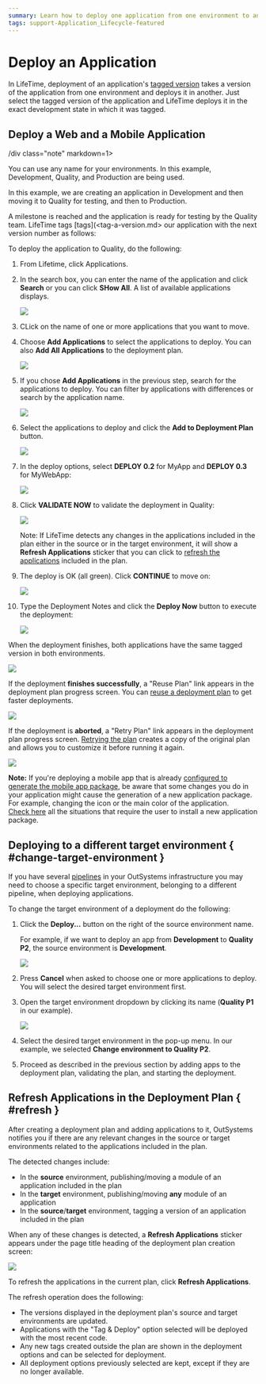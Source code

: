 ```yaml
---
summary: Learn how to deploy one application from one environment to another.
tags: support-Application_Lifecycle-featured
---
```


# Deploy an Application

In LifeTime, deployment of an application's [tagged version](<tag-a-version.md>) takes a version of the application from one environment and deploys it in another. Just select the tagged version of the application and LifeTime deploys it in the exact development state in which it was tagged.

## Deploy a Web and a Mobile Application

/div class="note" markdown=1>

You can use any name for your environments. In this example, Development, Quality, and Production are being used.

</div>

In this example, we are creating an application in Development and then moving it to Quality for testing, and then  to Production.

A milestone is reached and the application is ready for testing by the Quality team. LifeTime tags [tags](<tag-a-version.md> our application with the next version number as follows:

To deploy the application to Quality, do the following:

1. From Lifetime, click Applications.
1. In the search box, you can enter the name of the application and click **Search** or you can click **SHow All**. A list of available applications displays.

     ![](images/applications-dev-quality.png)

1. CLick on the name of one or more applications that you want to move.

   
3. Choose **Add Applications** to select the applications to deploy. You can also **Add All Applications** to the deployment plan.

    ![](images/deploy-an-application-2.png)

4. If you chose **Add Applications** in the previous step, search for the applications to deploy. You can filter by applications with differences or search by the application name. 

    ![](images/deploy-an-application-3.png)

5. Select the applications to deploy and click the **Add to Deployment Plan** button.

    ![](images/deploy-an-application-4.png)

6. In the deploy options, select **DEPLOY 0.2** for MyApp and **DEPLOY 0.3** for MyWebApp:

    ![](images/deploy-an-application-5.png)

7. Click **VALIDATE NOW** to validate the deployment in Quality: 

    ![](images/deploy-an-application-6.png)

    Note: If LifeTime detects any changes in the applications included in the plan either in the source or in the target environment, it will show a **Refresh Applications** sticker that you can click to [refresh the applications](#refresh) included in the plan.

8. The deploy is OK (all green). Click **CONTINUE** to move on:
    
    ![](images/deploy-an-application-7.png)

9.  Type the Deployment Notes and click the **Deploy Now** button to execute the deployment:
    
    ![](images/deploy-an-application-8.png)

When the deployment finishes, both applications have the same tagged version in both environments.

![](images/deploy-an-application-9.png)

If the deployment **finishes successfully**, a "Reuse Plan" link appears in the deployment plan progress screen. You can [reuse a deployment plan](deployment-plans.md#reuse) to get faster deployments.

![](images/lt-reuse-plan-link.png)

If the deployment is **aborted**, a "Retry Plan" link appears in the deployment plan progress screen. [Retrying the plan](deployment-plans.md#retry) creates a copy of the original plan and allows you to customize it before running it again.

![](images/lt-retry-plan-link.png)

**Note:** If you're deploying a mobile app that is already [configured to generate the mobile app package](<../../deliver-mobile/generate-distribute-mobile-app/intro.md>), be aware that some changes you do in your application might cause the generation of a new application package. For example, changing the icon or the main color of the application.  
[Check here](../../deliver-mobile/mobile-app-update-scenarios.md#situations-when-the-user-must-install-a-new-build) all the situations that require the user to install a new application package.


## Deploying to a different target environment { #change-target-environment }

If you have several [pipelines](https://www.outsystems.com/evaluation-guide/outsystems-cloud-architecture/#2) in your OutSystems infrastructure you may need to choose a specific target environment, belonging to a different pipeline, when deploying applications.

To change the target environment of a deployment do the following:

1. Click the **Deploy...** button on the right of the source environment name.  

    For example, if we want to deploy an app from **Development** to **Quality P2**, the source environment is **Development**.

    ![](images/deploy-dev-quality-p1-lt.png)

1. Press **Cancel** when asked to choose one or more applications to deploy. You will select the desired target environment first.

1. Open the target environment dropdown by clicking its name (**Quality P1** in our example).

    ![](images/deploy-choose-target-environment-lt.png)

1. Select the desired target environment in the pop-up menu. In our example, we selected **Change environment to Quality P2**.

1. Proceed as described in the previous section by adding apps to the deployment plan, validating the plan, and starting the deployment.


## Refresh Applications in the Deployment Plan { #refresh }

After creating a deployment plan and adding applications to it, OutSystems notifies you if there are any relevant changes in the source or target environments related to the applications included in the plan.

The detected changes include:

* In the **source** environment, publishing/moving a module of an application included in the plan 
* In the **target** environment, publishing/moving **any** module of an application
* In the **source**/**target** environment, tagging a version of an application included in the plan 

When any of these changes is detected, a **Refresh Applications** sticker appears under the page title heading of the deployment plan creation screen:

![](images/lt-refresh-applications.png)

To refresh the applications in the current plan, click **Refresh Applications**.

The refresh operation does the following:

* The versions displayed in the deployment plan's source and target environments are updated.
* Applications with the "Tag & Deploy" option selected will be deployed with the most recent code.
* Any new tags created outside the plan are shown in the deployment options and can be selected for deployment.
* All deployment options previously selected are kept, except if they are no longer available.
